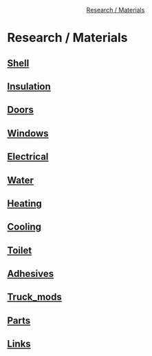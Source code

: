 <div markdown="1">
<!-- START doctoc generated TOC please keep comment here to allow auto update -->
<!-- DON'T EDIT THIS SECTION, INSTEAD RE-RUN doctoc TO UPDATE -->

<p align="center">
<a href="#research--materials">Research / Materials</a>
</p>

<!-- END doctoc generated TOC please keep comment here to allow auto update -->
</div>


# Research / Materials

## [Shell](Shell.md)

## [Insulation](Insulation.md)

## [Doors](Doors.md)

## [Windows](Windows.md)

## [Electrical](Electrical.md)

## [Water](Water.md)

## [Heating](Heating.md)

## [Cooling](Cooling.md)

## [Toilet](Toilet.md)

## [Adhesives](Adhesives.md)

## [Truck_mods](Truck_mods.md)

## [Parts](Parts.md)

## [Links](Links.md)

